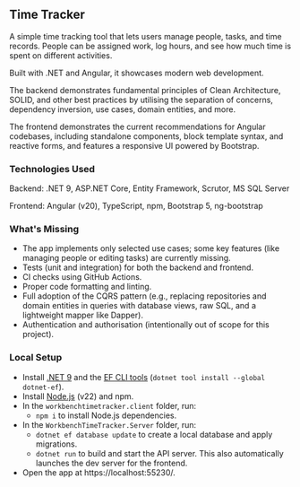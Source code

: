 ## Time Tracker

A simple time tracking tool that lets users manage people, tasks, and time records. People can be assigned work, log hours, and see how much time is spent on different activities.

Built with .NET and Angular, it showcases modern web development. 

The backend demonstrates fundamental principles of Clean Architecture, SOLID, and other best practices by utilising the separation of concerns, dependency inversion, use cases, domain entities, and more. 

The frontend demonstrates the current recommendations for Angular codebases, including standalone components, block template syntax, and reactive forms, and features a responsive UI powered by Bootstrap.

### Technologies Used

Backend: .NET 9, ASP.NET Core, Entity Framework, Scrutor, MS SQL Server

Frontend: Angular (v20), TypeScript, npm, Bootstrap 5, ng-bootstrap

### What's Missing
- The app implements only selected use cases; some key features (like managing people or editing tasks) are currently missing.
- Tests (unit and integration) for both the backend and frontend.
- CI checks using GitHub Actions.
- Proper code formatting and linting.
- Full adoption of the CQRS pattern (e.g., replacing repositories and domain entities in queries with database views, raw SQL, and a lightweight mapper like Dapper).
- Authentication and authorisation (intentionally out of scope for this project).

### Local Setup
- Install [.NET 9](https://dotnet.microsoft.com/download/dotnet/9.0) and the [EF CLI tools](https://learn.microsoft.com/en-us/ef/core/cli/dotnet) (`dotnet tool install --global dotnet-ef`).
- Install [Node.js](https://nodejs.org/en/download) (v22) and npm.
- In the `workbenchtimetracker.client` folder, run:
  - `npm i` to install Node.js dependencies.
- In the `WorkbenchTimeTracker.Server` folder, run:
  - `dotnet ef database update` to create a local database and apply migrations.
  - `dotnet run` to build and start the API server. This also automatically launches the dev server for the frontend.
- Open the app at https://localhost:55230/.
